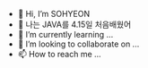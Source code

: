 - 👋 Hi, I’m SOHYEON
- 👀 나는 JAVA를 4.15일 처음배웠어
- 🌱 I’m currently learning ...
- 💞️ I’m looking to collaborate on ...
- 📫 How to reach me ...

<!---
hellozzlol/hellozzlol is a ✨ special ✨ repository because its `README.md` (this file) appears on your GitHub profile.
You can click the Preview link to take a look at your changes.
--->

